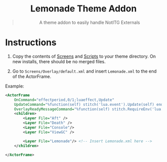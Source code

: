 <div align="center">
  
# Lemonade Theme Addon

> A theme addon to easily handle NotITG Externals

</div>

# Instructions

1. Copy the contents of [Screens](Screens/) and [Scripts](Scripts/) to your theme directory. On new installs, there should be no merged files.

2. Go to `Screens/Overlay/default.xml` and insert `Lemonade.xml` to the end of the ActorFrame.

Example:

```xml
<ActorFrame
    OnCommand="effectperiod,0/1;luaeffect,Update"
    UpdateCommand="%function(self) stitch('lua.event').Update(self) end"
    OverlayReadyMessageCommand="%function(self) stitch.RequireEnv('lua.setup', {self = self}) end" >
    <children>
        <Layer File="Aft" />
		<Layer File="Death" />
        <Layer File="Console"/>
        <Layer File="ViewGC" />

		<Layer File="Lemonade"/> <!-- Insert Lemonade.xml here -->
    </children>

</ActorFrame>
```
